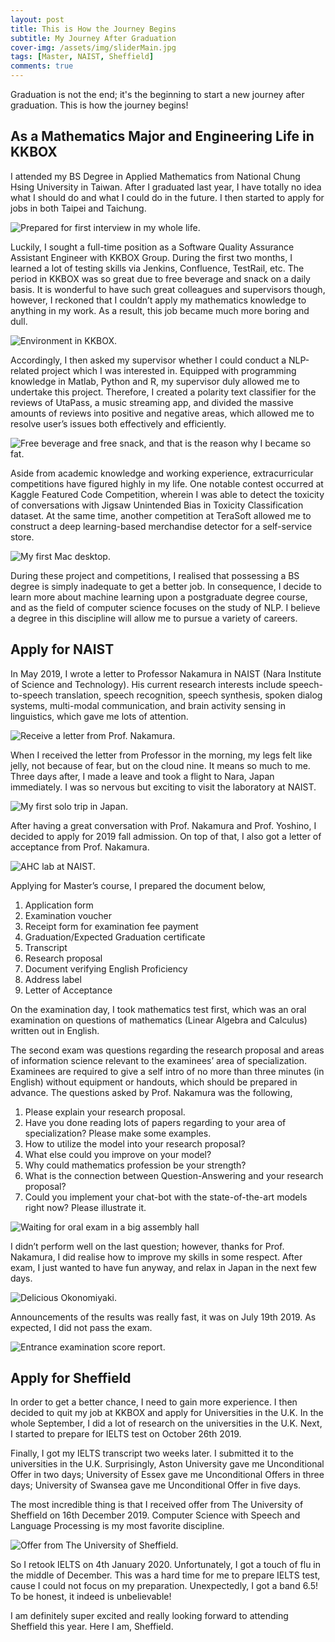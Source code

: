 ```yaml
---
layout: post
title: This is How the Journey Begins
subtitle: My Journey After Graduation
cover-img: /assets/img/sliderMain.jpg
tags: [Master, NAIST, Sheffield]
comments: true
---
```


Graduation is not the end; it's the beginning to start a new journey after graduation. This is how the journey begins!

## As a Mathematics Major and Engineering Life in KKBOX

I attended my BS Degree in Applied Mathematics from National Chung Hsing University in Taiwan. After I graduated last year, I have totally no idea what I should do and what I could do in the future. I then started to apply for jobs in both Taipei and Taichung.

![Prepared for first interview in my whole life.](/assets/img/kkbox.jpg)

Luckily, I sought a full-time position as a Software Quality Assurance Assistant Engineer with KKBOX Group. During the first two months, I learned a lot of testing skills via Jenkins, Confluence, TestRail, etc. The period in KKBOX was so great due to free beverage and snack on a daily basis. It is wonderful to have such great colleagues and supervisors though, however, I reckoned that I couldn’t apply my mathematics knowledge to anything in my work. As a result, this job became much more boring and dull.

![Environment in KKBOX.](/assets/img/environment.jpg)

Accordingly, I then asked my supervisor whether I could conduct a NLP-related project which I was interested in. Equipped with programming knowledge in Matlab, Python and R, my supervisor duly allowed me to undertake this project. Therefore, I created a polarity text classifier for the reviews of UtaPass, a music streaming app, and divided the massive amounts of reviews into positive and negative areas, which allowed me to resolve user’s issues both effectively and efficiently.

![Free beverage and free snack, and that is the reason why I became so fat.](/assets/img/vendor.jpg)

Aside from academic knowledge and working experience, extracurricular competitions have figured highly in my life. One notable contest occurred at Kaggle Featured Code Competition, wherein I was able to detect the toxicity of conversations with Jigsaw Unintended Bias in Toxicity Classification dataset. At the same time, another competition at TeraSoft allowed me to construct a deep learning-based merchandise detector for a self-service store.

![My first Mac desktop.](/assets/img/mac-kk.jpg)

During these project and competitions, I realised that possessing a BS degree is simply inadequate to get a better job. In consequence, I decide to learn more about machine learning upon a postgraduate degree course, and as the field of computer science focuses on the study of NLP. I believe a degree in this discipline will allow me to pursue a variety of careers.

## Apply for NAIST

In May 2019, I wrote a letter to Professor Nakamura in NAIST (Nara Institute of Science and Technology). His current research interests include speech-to-speech translation, speech recognition, speech synthesis, spoken dialog systems, multi-modal communication, and brain activity sensing in linguistics, which gave me lots of attention.

![Receive a letter from Prof. Nakamura.](/assets/img/naist-letter.jpg)

When I received the letter from Professor in the morning, my legs felt like jelly, not because of fear, but on the cloud nine. It means so much to me. Three days after, I made a leave and took a flight to Nara, Japan immediately. I was so nervous but exciting to visit the laboratory at NAIST.

![My first solo trip in Japan.](/assets/img/solo-trip.jpg)

After having a great conversation with Prof. Nakamura and Prof. Yoshino, I decided to apply for 2019 fall admission. On top of that, I also got a letter of acceptance from Prof. Nakamura.

![AHC lab at NAIST.](/assets/img/naist-lab.jpg)

Applying for Master’s course, I prepared the document below,

1. Application form
2. Examination voucher
3. Receipt form for examination fee payment
4. Graduation/Expected Graduation certificate
5. Transcript
6. Research proposal
7. Document verifying English Proficiency
8. Address label
9. Letter of Acceptance

On the examination day, I took mathematics test first, which was an oral examination on questions of mathematics (Linear Algebra and Calculus) written out in English.

The second exam was questions regarding the research proposal and areas of information science relevant to the examinees’ area of specialization. Examinees are required to give a self intro of no more than three minutes (in English) without equipment or handouts, which should be prepared in advance. The questions asked by Prof. Nakamura was the following,

1. Please explain your research proposal.
2. Have you done reading lots of papers regarding to your area of specialization? Please make some examples.
3. How to utilize the model into your research proposal?
4. What else could you improve on your model?
5. Why could mathematics profession be your strength?
6. What is the connection between Question-Answering and your research proposal?
7. Could you implement your chat-bot with the state-of-the-art models right now? Please illustrate it.

![Waiting for oral exam in a big assembly hall](/assets/img/exam.jpg)

I didn’t perform well on the last question; however, thanks for Prof. Nakamura, I did realise how to improve my skills in some respect. After exam, I just wanted to have fun anyway, and relax in Japan in the next few days.

![Delicious Okonomiyaki.](/assets/img/okonomiyaki.jpg)

Announcements of the results was really fast, it was on July 19th 2019. As expected, I did not pass the exam.

![Entrance examination score report.](/assets/img/score-report.jpg)

## Apply for Sheffield

In order to get a better chance, I need to gain more experience. I then decided to quit my job at KKBOX and apply for Universities in the U.K. In the whole September, I did a lot of research on the universities in the U.K. Next, I started to prepare for IELTS test on October 26th 2019.

Finally, I got my IELTS transcript two weeks later. I submitted it to the universities in the U.K. Surprisingly, Aston University gave me Unconditional Offer in two days; University of Essex gave me Unconditional Offers in three days; University of Swansea gave me Unconditional Offer in five days.

The most incredible thing is that I received offer from The University of Sheffield on 16th December 2019. Computer Science with Speech and Language Processing is my most favorite discipline.

![Offer from The University of Sheffield.](/assets/img/offer.jpg)

So I retook IELTS on 4th January 2020. Unfortunately, I got a touch of flu in the middle of December. This was a hard time for me to prepare IELTS test, cause I could not focus on my preparation.
Unexpectedly, I got a band 6.5! To be honest, it indeed is unbelievable!

I am definitely super excited and really looking forward to attending Sheffield this year.
Here I am, Sheffield.